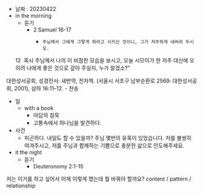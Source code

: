 - 날짜 : 20230422
- in the morning
	- 듣기
		- 2 Samuel 16-17
			-     주님께서 그에게 그렇게 하라고 시키신 것이니, 그가 저주하게 내버려 두시오. 
    12       혹시 주님께서 나의 이 비참한 모습을 보시고, 오늘 시므이가 한 저주 대신에 오히려 나에게 좋은 것으로 갚아 주실지, 누가 알겠소?” 


대한성서공회, 성경전서: 새번역, 전자책. (서울시 서초구 남부순환로 2569: 대한성서공회, 2001), 삼하 16:11–12.
	- 찬송
- 일
	- with a book
		- 아담의 침묵
		- 고통속에서 하나님을 발견하다.
- 사건
	- 피곤하다. 내일도 할 수 있을까? 주님 몇번의 유혹이 있었습니다. 저를 불쌍히 여겨주시고, 저를 주님과 함께하는 기쁨으로 충분한 삶으로 인도해주세요.
- it the night
	- 듣기
		- Deuteronomy 2:1-15






저는 이거를 하고 싶어서 어제 이렇게 했는데 뭘 바꿔야 할까요?
content / pattern / relationship